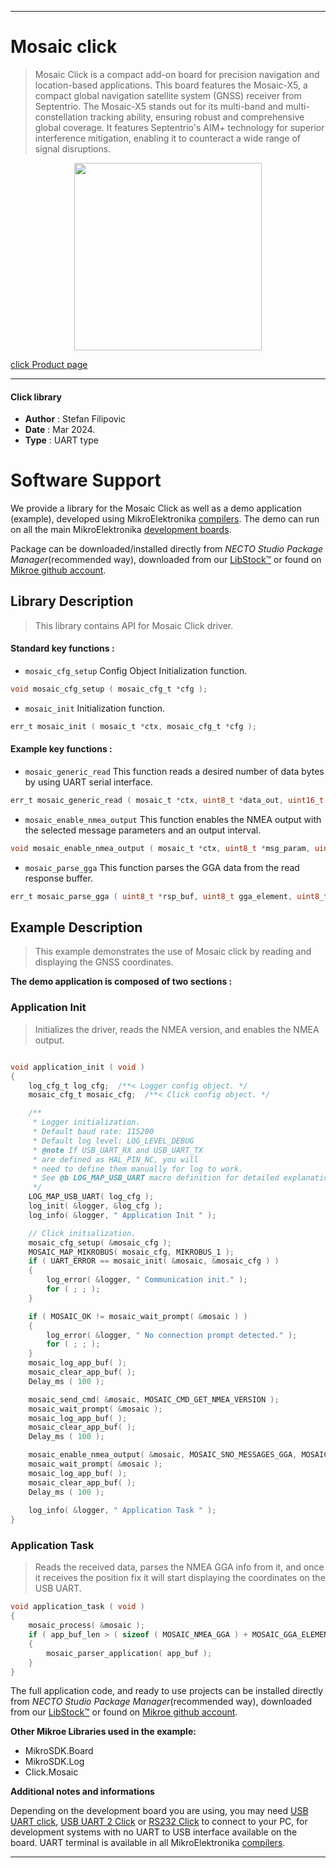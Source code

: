 
---
# Mosaic click

> Mosaic Click is a compact add-on board for precision navigation and location-based applications. This board features the Mosaic-X5, a compact global navigation satellite system (GNSS) receiver from Septentrio. The Mosaic-X5 stands out for its multi-band and multi-constellation tracking ability, ensuring robust and comprehensive global coverage. It features Septentrio's AIM+ technology for superior interference mitigation, enabling it to counteract a wide range of signal disruptions.

<p align="center">
  <img src="https://download.mikroe.com/images/click_for_ide/mosaic_click.png" height=300px>
</p>

[click Product page](https://www.mikroe.com/mosaic-click)

---


#### Click library

- **Author**        : Stefan Filipovic
- **Date**          : Mar 2024.
- **Type**          : UART type


# Software Support

We provide a library for the Mosaic Click
as well as a demo application (example), developed using MikroElektronika
[compilers](https://www.mikroe.com/necto-studio).
The demo can run on all the main MikroElektronika [development boards](https://www.mikroe.com/development-boards).

Package can be downloaded/installed directly from *NECTO Studio Package Manager*(recommended way), downloaded from our [LibStock&trade;](https://libstock.mikroe.com) or found on [Mikroe github account](https://github.com/MikroElektronika/mikrosdk_click_v2/tree/master/clicks).

## Library Description

> This library contains API for Mosaic Click driver.

#### Standard key functions :

- `mosaic_cfg_setup` Config Object Initialization function.
```c
void mosaic_cfg_setup ( mosaic_cfg_t *cfg );
```

- `mosaic_init` Initialization function.
```c
err_t mosaic_init ( mosaic_t *ctx, mosaic_cfg_t *cfg );
```

#### Example key functions :

- `mosaic_generic_read` This function reads a desired number of data bytes by using UART serial interface.
```c
err_t mosaic_generic_read ( mosaic_t *ctx, uint8_t *data_out, uint16_t len );
```

- `mosaic_enable_nmea_output` This function enables the NMEA output with the selected message parameters and an output interval.
```c
void mosaic_enable_nmea_output ( mosaic_t *ctx, uint8_t *msg_param, uint8_t *interval );
```

- `mosaic_parse_gga` This function parses the GGA data from the read response buffer.
```c
err_t mosaic_parse_gga ( uint8_t *rsp_buf, uint8_t gga_element, uint8_t *element_data );
```

## Example Description

> This example demonstrates the use of Mosaic click by reading and displaying the GNSS coordinates.

**The demo application is composed of two sections :**

### Application Init

> Initializes the driver, reads the NMEA version, and enables the NMEA output.

```c

void application_init ( void )
{
    log_cfg_t log_cfg;  /**< Logger config object. */
    mosaic_cfg_t mosaic_cfg;  /**< Click config object. */

    /** 
     * Logger initialization.
     * Default baud rate: 115200
     * Default log level: LOG_LEVEL_DEBUG
     * @note If USB_UART_RX and USB_UART_TX 
     * are defined as HAL_PIN_NC, you will 
     * need to define them manually for log to work. 
     * See @b LOG_MAP_USB_UART macro definition for detailed explanation.
     */
    LOG_MAP_USB_UART( log_cfg );
    log_init( &logger, &log_cfg );
    log_info( &logger, " Application Init " );

    // Click initialization.
    mosaic_cfg_setup( &mosaic_cfg );
    MOSAIC_MAP_MIKROBUS( mosaic_cfg, MIKROBUS_1 );
    if ( UART_ERROR == mosaic_init( &mosaic, &mosaic_cfg ) ) 
    {
        log_error( &logger, " Communication init." );
        for ( ; ; );
    }

    if ( MOSAIC_OK != mosaic_wait_prompt( &mosaic ) )
    {
        log_error( &logger, " No connection prompt detected." );
        for ( ; ; );
    }
    mosaic_log_app_buf( );
    mosaic_clear_app_buf( );
    Delay_ms ( 100 );

    mosaic_send_cmd( &mosaic, MOSAIC_CMD_GET_NMEA_VERSION );
    mosaic_wait_prompt( &mosaic );
    mosaic_log_app_buf( );
    mosaic_clear_app_buf( );
    Delay_ms ( 100 );

    mosaic_enable_nmea_output( &mosaic, MOSAIC_SNO_MESSAGES_GGA, MOSAIC_SNO_INTERVAL_SEC1 );
    mosaic_wait_prompt( &mosaic );
    mosaic_log_app_buf( );
    mosaic_clear_app_buf( );
    Delay_ms ( 100 );
    
    log_info( &logger, " Application Task " );
}

```

### Application Task

> Reads the received data, parses the NMEA GGA info from it, and once it receives the position fix it will start displaying the coordinates on the USB UART.

```c
void application_task ( void )
{
    mosaic_process( &mosaic );
    if ( app_buf_len > ( sizeof ( MOSAIC_NMEA_GGA ) + MOSAIC_GGA_ELEMENT_SIZE ) ) 
    {
        mosaic_parser_application( app_buf );
    }
}
```

The full application code, and ready to use projects can be installed directly from *NECTO Studio Package Manager*(recommended way), downloaded from our [LibStock&trade;](https://libstock.mikroe.com) or found on [Mikroe github account](https://github.com/MikroElektronika/mikrosdk_click_v2/tree/master/clicks).

**Other Mikroe Libraries used in the example:**

- MikroSDK.Board
- MikroSDK.Log
- Click.Mosaic

**Additional notes and informations**

Depending on the development board you are using, you may need
[USB UART click](https://www.mikroe.com/usb-uart-click),
[USB UART 2 Click](https://www.mikroe.com/usb-uart-2-click) or
[RS232 Click](https://www.mikroe.com/rs232-click) to connect to your PC, for
development systems with no UART to USB interface available on the board. UART
terminal is available in all MikroElektronika
[compilers](https://shop.mikroe.com/compilers).

---

